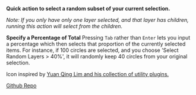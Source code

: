 **Quick action to select a random subset of your current selection.**

_Note: If you only have only one layer selected, and that layer has children, running this action will select from the children._

**Specify a Percentage of Total**
Pressing `Tab` rather than `Enter` lets you input a percentage which then selects that proportion of the currently selected items. For instance, if 100 circles are selected, and you choose 'Select Random Layers > 40%', it will randomly keep 40 circles from your original selection.


Icon inspired by [Yuan Qing Lim and his collection of utility plugins.](https://www.figma.com/@yuanqing)

[Github Repo](https://github.com/arniebradfo/select-random-layers-figma-plugin)
